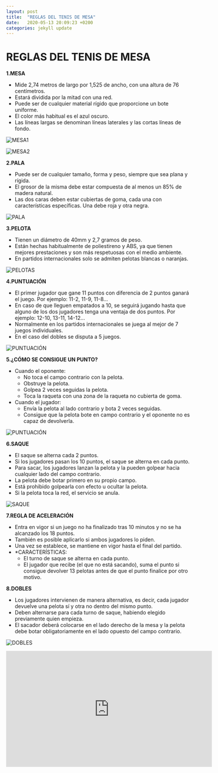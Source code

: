 ```yaml
---
layout: post
title:  "REGLAS DEL TENIS DE MESA"
date:   2020-05-13 20:09:23 +0200
categories: jekyll update
---
```


# REGLAS DEL TENIS DE MESA

**1.MESA**

* Mide 2,74 metros de largo por 1,525 de ancho, con una altura de 76 centímetros.
* Estará dividida por la mitad con una red.
* Puede ser de cualquier material rígido que proporcione un bote uniforme.
* El color más habitual es el azul oscuro.
* Las líneas largas se denominan líneas laterales y las cortas líneas de fondo.

![MESA1](https://github.com/danieledufis/danieledufis.github.io/blob/master/images_text/tenisdemesa_mesa.gif)

![MESA2](https://github.com/danieledufis/danieledufis.github.io/blob/master/images_text/tenisdemesa_mesa2.jpg)

**2.PALA**

* Puede ser de cualquier tamaño, forma y peso, siempre que sea plana y rígida.
* El grosor de la misma debe estar compuesta de al menos un 85% de madera natural.
* Las dos caras deben estar cubiertas de goma, cada una con características específicas. Una debe roja y otra negra.

![PALA](https://github.com/danieledufis/danieledufis.github.io/blob/master/images_text/tenisdemesa_pala.jpg)

**3.PELOTA**

* Tienen un diámetro de 40mm y 2,7 gramos de peso.
* Están hechas habitualmente  de poliestireno y ABS, ya que tienen mejores prestaciones y son más respetuosas con el medio ambiente.
* En partidos internacionales solo se admiten pelotas blancas o naranjas.

![PELOTAS](https://github.com/danieledufis/danieledufis.github.io/blob/master/images_text/tenisdemas_pelotas2.jpg)

**4.PUNTUACIÓN**

* El primer jugador que gane 11 puntos con diferencia de 2 puntos ganará el juego. Por ejemplo: 11-2, 11-9, 11-8…
* En caso de que lleguen empatados a 10, se seguirá jugando hasta que alguno de los dos jugadores tenga una ventaja de dos puntos. Por ejemplo: 12-10, 13-11, 14-12…
* Normalmente en los partidos internacionales se juega al mejor de 7 juegos individuales.
* En el caso del dobles se disputa a 5 juegos.

![PUNTUACIÓN](https://github.com/danieledufis/danieledufis.github.io/blob/master/images_text/tenisdemesa_puntuaci%C3%B3n.jpg)

**5.¿CÓMO SE CONSIGUE UN PUNTO?**

* Cuando el oponente:
  * No toca el campo contrario con la pelota.
  * Obstruye la pelota.
  * Golpea 2 veces seguidas la pelota.
  * Toca la raqueta con una zona de la raqueta no cubierta de goma.
* Cuando el jugador:
  * Envía la pelota al lado contrario y bota 2 veces seguidas.
  * Consigue que la pelota bote en campo contrario y el oponente no es capaz de devolverla.
  
![PUNTUACIÓN](https://github.com/danieledufis/danieledufis.github.io/blob/master/images_text/tenisdemesa_punto.jpg)

**6.SAQUE**

* El saque se alterna cada 2 puntos. 
* Si los jugadores pasan los 10 puntos, el saque se alterna en cada punto.
* Para sacar, los jugadores lanzan la pelota y la pueden golpear hacia cualquier lado del campo contrario.
* La pelota debe botar primero en su propio campo.
* Está prohibido golpearla con efecto u ocultar la pelota.
* Si la pelota toca la red, el servicio se anula.

![SAQUE](https://github.com/danieledufis/danieledufis.github.io/blob/master/images_text/tenisdemesa_saque.jpg)

**7.REGLA DE ACELERACIÓN**

* Entra en vigor si un juego no ha finalizado tras 10 minutos y no se ha alcanzado los 18 puntos.
* También es posible aplicarlo si ambos jugadores lo piden.
* Una vez se establece, se mantiene en vigor hasta el final del partido.
* *CARACTERÍSTICAS:
  * El turno de saque se alterna en cada punto.
  * El jugador que recibe (el que no está sacando), suma el punto si consigue devolver 13 pelotas antes de que el punto finalice por otro motivo.

**8.DOBLES**

* Los jugadores intervienen de manera alternativa, es decir, cada jugador devuelve una pelota sí y otra no dentro del mismo punto.
* Deben alternarse para cada turno de saque, habiendo elegido previamente quien empieza.
* El sacador deberá colocarse en el lado derecho de la mesa y la pelota debe botar obligatoriamente en el lado opuesto del campo contrario.

![DOBLES](https://github.com/danieledufis/danieledufis.github.io/blob/master/images_text/tenisdemesa_dobles.jpg)

<iframe width="560" height="315" src="https://www.youtube.com/embed/5XJR5F_cmVA" frameborder="0" allow="accelerometer; autoplay; encrypted-media; gyroscope; picture-in-picture" allowfullscreen></iframe>
